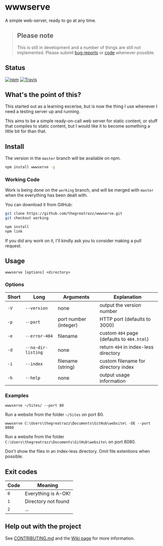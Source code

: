 # wwwserve
A simple web-server, ready to go at any time.

> ## Please note
>
> This is still in development and a number of things are still not implemented.
> Please submit [bug reports](https://github.com/thegreatrazz/wwwserve/issues) or [code](https://github.com/thegreatrazz/wwwserve/pulls) whenever possible.

## Status
[![npm](https://img.shields.io/npm/dt/wwwserve.svg?style=for-the-badge)](https://www.npmjs.com/package/wwwserve)
[![Travis](https://img.shields.io/travis/thegreatrazz/wwwserve.svg?style=for-the-badge)](https://travis-ci.org/thegreatrazz/wwwserve)


## What's the point of this?
This started out as a learning excerise, but is now the thing I use whenever I need a testing server up and running.

This aims to be a simple ready-on-call web server for static content, or stuff that compiles to static content, but I would like it to become something a little bit for than that.

## Install
The version in the `master` branch will be available on npm.
```bash
npm install wwwserve -g
```

### Working Code
Work is being done on the `working` branch, and will be merged with `master` when the everything has been dealt with.

You can download it from GitHub:
```bash
git clone https://github.com/thegreatrazz/wwwserve.git
git checkout working

npm install
npm link
```

If you did any work on it, I'll kindly ask you to consider making a pull request.

## Usage
```
wwwserve [options] <directory>
```
### Options
| Short | Long               | Arguments             | Explanation                                  |
|-------|--------------------|-----------------------|----------------------------------------------|
| `-V`  | `--version`        | none                  | output the version number                    |
| `-p`  | `--port`           | port number (integer) | HTTP port (defaults to 3000)                 |
| `-e`  | `--error-404`      | filename              | custom `404` page (defaults to `404.html`)   |
| `-d`  | `--no-dir-listing` | none                  | return `404` in index-less directory         |
| `-i`  | `--index`          | filename (string)     | custom filename for directory index          |
| `-h`  | `--help`           | none                  | output usage information                     |

### Examples
```
wwwserve ~/Sites/ --port 80
```
Run a website from the folder `~/Sites` on port 80.

```
wwwserve C:\Users\thegreatrazz\Documents\GitHub\website\ -DE --port 8080
```
Run a website from the folder `C:\Users\thegreatrazz\Documents\GitHub\website\` on port 8080.

Don't show the files in an index-less directory. Omit file extentions when possible.

## Exit codes
| Code | Meaning             |
|------|---------------------|
| `0`  | Everything is A-OK! |
| `1`  | Directory not found |
| `2`  | ...                 |

## Help out with the project
See [CONTRIBUTING.md](CONTRIBUTING.md) and the [Wiki page](https://github.com/thegreatrazz/wwwserve/wiki/Contributions) for more information.